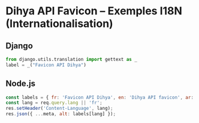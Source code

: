 # Dihya API Favicon – Exemples I18N (Internationalisation)

## Django
```python
from django.utils.translation import gettext as _
label = _("Favicon API Dihya")
```

## Node.js
```js
const labels = { fr: 'Favicon API Dihya', en: 'Dihya API favicon', ar: 'أيقونة ديهيا', tzm: 'Favicon n Dihya' };
const lang = req.query.lang || 'fr';
res.setHeader('Content-Language', lang);
res.json({ ...meta, alt: labels[lang] });
```
